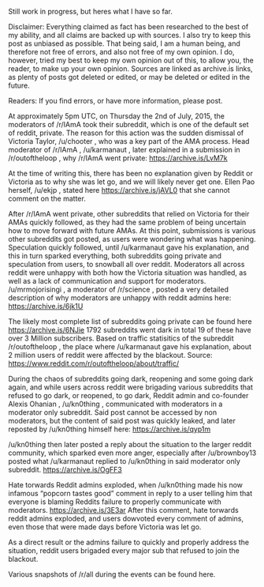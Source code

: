 Still work in progress, but heres what I have so far.


Disclaimer: Everything claimed as fact has been researched to the best of my ability, and all claims are backed up with sources. I also try to keep this post as unbiased as possible. That being said, I am a human being, and therefore not free of errors, and also not free of my own opinion. I do, however, tried my best to keep my own opinion out of this, to allow you, the reader, to make up your own opinion. Sources are linked as archive.is links, as plenty of posts got deleted or edited, or may be deleted or edited in the future. 

Readers: If you find errors, or have more information, please post.





At approximately 5pm UTC, on Thursday the 2nd of July, 2015, the moderators of /r/IAmA took their subreddit, which is one of the default set of reddit, private. The reason for this action was the sudden dismissal of Victoria Taylor, /u/chooter , who was a key part of the AMA process.  Head  moderator of /r/IAmA , /u/karmanaut , later explained in a submission in /r/outoftheloop , why /r/IAmA went private: https://archive.is/LvM7k 

At the time of writing this, there has been no explanation given by Reddit or Victoria as to why she was let go, and we will likely never get one. Ellen Pao herself, /u/ekjp , stated here https://archive.is/jAVL0 that she cannot comment on the matter.

After /r/IAmA went private, other subreddits that relied on Victoria for their AMAs quickly followed, as they had the same problem of being uncertain how to move forward with future AMAs. 
At this point, submissions is various other subreddits got posted, as users were wondering what was happening. Speculation quickly followed, until /u/karmanaut gave his explanation, and this in turn sparked everything, both subreddits going private and speculation from users, to snowball all over reddit. Moderators all across reddit were unhappy with both how the Victoria situation was handled, as well as a lack of communication and support for moderators. /u/mrmojorisingi , a moderator of /r/science , posted a very detailed description of why moderators are unhappy with reddit admins here: https://archive.is/6jk1U 

The likely most complete list of subreddits going private can be found here https://archive.is/6NJie 
1792 subreddits went dark in total 19 of these have over 3 Million subscribers. 
Based on traffic statisitics of the subreddit /r/outoftheloop , the place where /u/karmanaut gave his explanation, about 2 million users of reddit were affected by the blackout. Source: https://www.reddit.com/r/outoftheloop/about/traffic/

During the chaos of subreddits going dark, reopening and some going dark again, and while users across reddit were brigading various subreddits that refused to go dark, or reopened, to go dark, Reddit admin and co-founder Alexis Ohanian , /u/kn0thing , communicated with moderators in a moderator only subreddit. Said post cannot be accessed by non moderators, but the content of said post was quickly leaked, and later reposted by /u/kn0thing himself here: https://archive.is/qyp1m

/u/kn0thing then later posted a reply about the situation to the larger reddit community, which sparked even more anger, especially after /u/brownboy13 posted what /u/karmanaut replied to /u/kn0thing in said moderator only subreddit. https://archive.is/OgFF3

Hate torwards Reddit admins exploded, when /u/kn0thing made his now infamous “popcorn tastes good” comment in reply to a user telling him that everyone is blaming Reddits failure to properly communicate with moderators. https://archive.is/3E3ar 
After this comment, hate torwards reddit admins exploded, and users dowvoted every comment of admins, even those that were made days before Victoria was let go. 


As a direct result or the admins failure to quickly and properly address the situation, reddit users brigaded every major sub that refused to join the blackout.

Various snapshots of /r/all during the events can be found here.